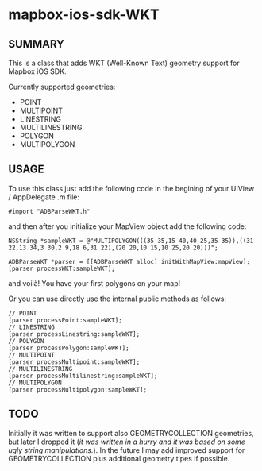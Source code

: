 mapbox-ios-sdk-WKT
==================

SUMMARY
-------
This is a class that adds WKT (Well-Known Text) geometry support for Mapbox iOS SDK.


Currently supported geometries:

 * POINT
 * MULTIPOINT
 * LINESTRING
 * MULTILINESTRING
 * POLYGON
 * MULTIPOLYGON

USAGE
-----
To use this class just add the following code in the begining of your UIView / AppDelegate .m file:
```
#import "ADBParseWKT.h"
```
and then after you initialize your MapView object add the following code:
```
NSString *sampleWKT = @"MULTIPOLYGON(((35 35,15 40,40 25,35 35)),((31 22,13 34,3 30,2 9,18 6,31 22),(20 20,10 15,10 25,20 20)))";

ADBParseWKT *parser = [[ADBParseWKT alloc] initWithMapView:mapView];
[parser processWKT:sampleWKT];
```
and voilà! You have your first polygons on your map!

Or you can use directly use the internal public methods as follows:
```
// POINT
[parser processPoint:sampleWKT];
// LINESTRING
[parser processLinestring:sampleWKT];
// POLYGON
[parser processPolygon:sampleWKT];
// MULTIPOINT
[parser processMultipoint:sampleWKT];
// MULTILINESTRING
[parser processMultilinestring:sampleWKT];
// MULTIPOLYGON
[parser processMultipolygon:sampleWKT];
```

TODO
----
Initially it was written to support also GEOMETRYCOLLECTION geometries, but later I dropped it (_it was written in a hurry and it was based on some ugly string manipulations._). In the future I may add improved support for GEOMETRYCOLLECTION plus additional geometry tipes if possible.
